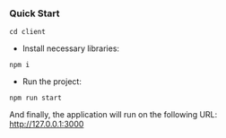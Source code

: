 ### Quick Start

```
cd client
```

- Install necessary libraries:

```
npm i
```

- Run the project:

```
npm run start
```

And finally, the application will run on the following URL: http://127.0.0.1:3000
